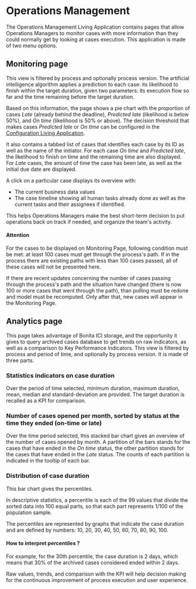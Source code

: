 # Operations Management

The Operations Management Living Application contains pages that allow Operations Managers to monitor cases with more information than they could normally get by looking at cases execution.
This application is made of two menu options.

## Monitoring page

This view is filtered by process and optionally process version.
The artificial intelligence algorithm applies a prediction to each case: its likelihood to finish within the target duration, given two parameters: its execution flow so far and the time remaining before the target duration.

Based on this information, the page shows a pie chart with the proportion of cases *Late* (already behind the deadline), *Predicted late* (likelihood is below 50%), and *On time* (likelihood is 50% or above). 
The decision threshold that makes cases *Predicted late* or *On time* can be configured in the [Configuration Living Application](configure.md). 

It also contains a tabbed list of cases that identifies each case by its ID as well as the name of the initiator. 
For each case *On time* and *Predicted late*, the likelihood to finish on time and the remaining time are also displayed.
For *Late* cases, the amount of time the case has been late, as well as the initial due date are displayed.

A click on a particular case displays its overview with: 
- The current business data values
- The case timeline showing all human tasks already done as well as the current tasks and their assignees if identified.

This helps Operations Managers make the best short-term decision to put operations back on track if needed, and organize the team's activity.

#### Attention
For the cases to be displayed on Monitoring Page, following condition must be met: at least 100 cases must get through the process's path. If in the process there are existing paths with less than 100 cases passed, all of these cases will not be presented here.

If there are recent updates concerning the number of cases passing through the process's path and the situation have changed (there is now 100 or more cases that went through the path), than polling must be redone and model must be recomputed. Only after that, new cases will appear in the Monitoring Page.

## Analytics page

This page takes advantage of Bonita ICI storage, and the opportunity it gives to query archived cases database to get trends on raw indicators, as well as a comparison to Key Performance Indicators.
This view is filtered by process and period of time, and optionally by process version.
It is made of three parts.

### Statistics indicators on case duration
Over the period of time selected, minimum duration, maximum duration, mean, median and standard-deviation are provided.
The target duration is recalled as a KPI for comparison.

### Number of cases opened per month, sorted by status at the time they ended (on-time or late)
Over the time period selected, this stacked bar chart gives an overview of the number of cases opened by month.
A partition of the bars stands for the cases that have ended in the *On time* status, the other partition stands for the cases that have ended in the *Late* status. The counts of each partition is indicated in the tooltip of each bar. 

### Distribution of case duration
This bar chart gives the percentiles.

In descriptive statistics, a percentile is each of the 99 values that divide the sorted data into 100 equal parts, so that each part represents 1/100 of the population sample.

The percentiles are represented by graphs that indicate the case duration and are defined by numbers: 10, 20, 30, 40, 50, 60, 70, 80, 90, 100. 

#### How to interpret percentiles ?
For example, for the 30th percentile, the case duration is 2 days, which means that 30% of the archived cases considered ended within 2 days.

Raw values, trends, and comparison with the KPI will help decision making for the continuous improvement of process execution and user experience.
